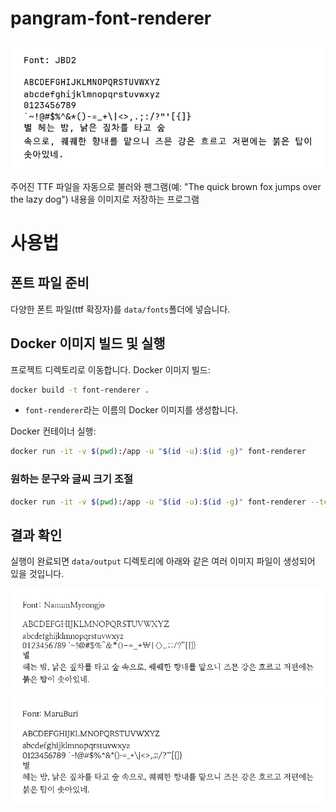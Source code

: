 # pangram-font-renderer

![](data/output/image_JBD2-Regular.png)

주어진 TTF 파일을 자동으로 불러와 팬그램(예: "The quick brown fox jumps over the lazy dog") 내용을 이미지로 저장하는 프로그램

# 사용법

## 폰트 파일 준비

다양한 폰트 파일(ttf 확장자)를 `data/fonts`폴더에 넣습니다.

## Docker 이미지 빌드 및 실행

프로젝트 디렉토리로 이동합니다. Docker 이미지 빌드:

```bash
docker build -t font-renderer .
```

- `font-renderer`라는 이름의 Docker 이미지를 생성합니다.


Docker 컨테이너 실행:

```bash
docker run -it -v $(pwd):/app -u "$(id -u):$(id -g)" font-renderer
```

### 원하는 문구와 글씨 크기 조절

```bash
docker run -it -v $(pwd):/app -u "$(id -u):$(id -g)" font-renderer --text "HELLO" --font_size 40
```

## 결과 확인

실행이 완료되면 `data/output` 디렉토리에 아래와 같은 여러 이미지 파일이 생성되어 있을 것입니다.

![](data/output/image_NanumMyeongjo.png)
![](data/output/image_MaruBuri-Regular.png)
